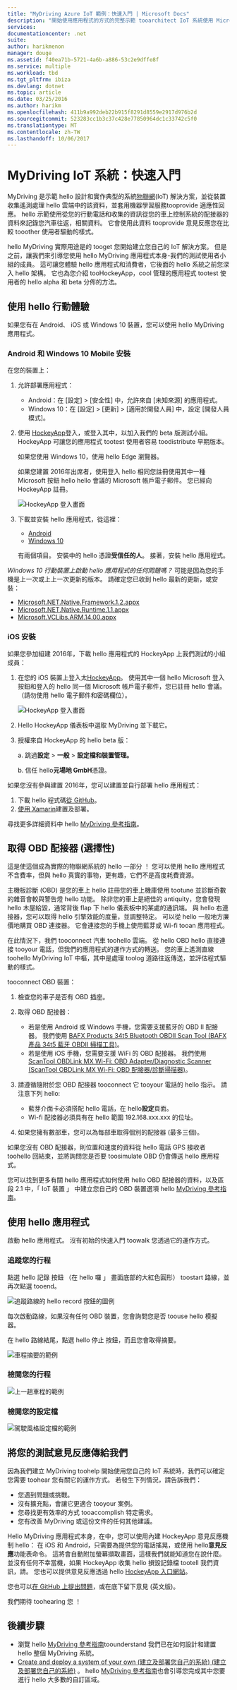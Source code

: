 ```yaml
---
title: "MyDriving Azure IoT 範例：快速入門 | Microsoft Docs"
description: "開始使用應用程式的方式的完整示範 tooarchitect IoT 系統使用 Microsoft Azure，包括資料流分析、 機器學習和事件中心。"
services: 
documentationcenter: .net
suite: 
author: harikmenon
manager: douge
ms.assetid: f40ea71b-5721-4a6b-a886-53c2e9dffe8f
ms.service: multiple
ms.workload: tbd
ms.tgt_pltfrm: ibiza
ms.devlang: dotnet
ms.topic: article
ms.date: 03/25/2016
ms.author: harikm
ms.openlocfilehash: 411b9a992deb22b915f8291d8559e2917d976b2d
ms.sourcegitcommit: 523283cc1b3c37c428e77850964dc1c33742c5f0
ms.translationtype: MT
ms.contentlocale: zh-TW
ms.lasthandoff: 10/06/2017
---
```

# <a name="mydriving-iot-system-quick-start"></a>MyDriving IoT 系統：快速入門
MyDriving 是示範 hello 設計和實作典型的系統[物聯網](iot-suite-overview.md)(IoT) 解決方案，並從裝置收集遙測處理 hello 雲端中的該資料，並套用機器學習服務tooprovide 適應性回應。 hello 示範使用從您的行動電話和收集的資訊從您的車上控制系統的配接器的資料來記錄您汽車往返，相關資料。 它會使用此資料 tooprovide 意見反應您在比較 tooother 使用者驅動的樣式。

hello MyDriving 實際用途是的 tooget 您開始建立您自己的 IoT 解決方案。 但是之前，讓我們來引導您使用 hello MyDriving 應用程式本身-我們的測試使用者小組的成員。 這可讓您體驗 hello 應用程式和消費者，它後面的 hello 系統之前您深入 hello 架構。 它也為您介紹 tooHockeyApp，cool 管理的應用程式 tootest 使用者的 hello alpha 和 beta 分佈的方法。

## <a name="use-hello-mobile-experience"></a>使用 hello 行動體驗
如果您有在 Android、 iOS 或 Windows 10 裝置，您可以使用 hello MyDriving 應用程式。

### <a name="android-and-windows-10-mobile-installation"></a>Android 和 Windows 10 Mobile 安裝
在您的裝置上：

1. 允許部署應用程式：
   
   * Android：在 [設定] > [安全性] 中，允許來自 [未知來源] 的應用程式。
   * Windows 10：在 [設定] > [更新] > [適用於開發人員] 中，設定 [開發人員模式]。
2. 使用 [HockeyApp](https://rink.hockeyapp.net)登入，或登入其中，以加入我們的 beta 版測試小組。 HockeyApp 可讓您的應用程式 tootest 使用者容易 toodistribute 早期版本。
   
   如果您使用 Windows 10，使用 hello Edge 瀏覽器。
   
   如果您建置 2016年出席者，使用登入 hello 相同您註冊使用其中一種 Microsoft 按鈕 hello hello 會議的 Microsoft 帳戶電子郵件。 您已經向 HockeyApp 註冊。
   
   ![HockeyApp 登入畫面](./media/iot-solution-get-started/image1.png)
3. 下載並安裝 hello 應用程式，從這裡：
   
   * [Android](http://rink.io/spMyDrivingAndroid)
   * [Windows 10](http://rink.io/spMyDrivingUWP)
   
   有兩個項目。 安裝中的 hello 憑證**受信任的人**。 接著，安裝 hello 應用程式。

*Windows 10 行動裝置上啟動 hello 應用程式的任何問題嗎？* 可能是因為您的手機是上一次或上上一次更新的版本。 請確定您已收到 hello 最新的更新，或安裝：

* [Microsoft.NET.Native.Framework.1.2.appx](https://download.hockeyapp.net/packages/win10/Microsoft.NET.Native.Framework.1.2.appx) 
* [Microsoft.NET.Native.Runtime.1.1.appx](https://download.hockeyapp.net/packages/win10/Microsoft.NET.Native.Runtime.1.1.appx) 
* [Microsoft.VCLibs.ARM.14.00.appx](https://download.hockeyapp.net/packages/win10/Microsoft.VCLibs.ARM.14.00.appx)

### <a name="ios-installation"></a>iOS 安裝
如果您參加組建 2016年，下載 hello 應用程式的 HockeyApp 上我們測試的小組成員：

1. 在您的 iOS 裝置上登入太[HockeyApp](https://rink.hockeyapp.net)。
   使用其中一個 hello Microsoft 登入按鈕和登入的 hello 同一個 Microsoft 帳戶電子郵件，您已註冊 hello 會議。 （請勿使用 hello 電子郵件和密碼欄位）。
   
   ![HockeyApp 登入畫面](./media/iot-solution-get-started/image1.png)
2. Hello HockeyApp 儀表板中選取 MyDriving 並下載它。
3. 授權來自 HockeyApp 的 hello beta 版：
   
   a. 跳過**設定** > **一般** > **設定檔和裝置管理。**
   
   b. 信任 hello**元場地 GmbH**憑證。

如果您沒有參與建置 2016年，您可以建置並自行部署 hello 應用程式：

1. 下載 hello 程式碼[從 GitHub]。
2. [使用 Xamarin]建置及部署。

尋找更多詳細資料中 hello [MyDriving 參考指南](http://aka.ms/mydrivingdocs)。

## <a name="get-an-obd-adapter-optional"></a>取得 OBD 配接器 (選擇性)
這是使這個成為實際的物聯網系統的 hello 一部分 ！ 您可以使用 hello 應用程式不含費率，但與 hello 真實的事物，更有趣，它們不是高度耗費資源。

主機板診斷 (OBD) 是您的車上 hello 註冊您的車上機庫使用 tootune 並診斷奇數的雜音會較與警告燈 hello 功能。 除非您的車上是絕佳的 antiquity，您會發現 hello 木屋給毀，通常背後 flap 下 hello 儀表板中的某處的通訊端。 與 hello 右連接器，您可以取得 hello 引擎效能的度量，並調整特定。 可以從 hello 一般地方廉價地購買 OBD 連接器。 它會連接您的手機上使用藍芽或 Wi-fi tooan 應用程式。

在此情況下，我們 tooconnect 汽車 toohello 雲端。 從 hello OBD hello 直接連接 tooyour 電話，但我們的應用程式的運作方式的轉送。 您的車上遙測直線 toohello MyDriving IoT 中樞，其中是處理 toolog 道路往返傳送，並評估程式驅動的樣式。

tooconnect OBD 裝置：

1. 檢查您的車子是否有 OBD 插座。
2. 取得 OBD 配接器：
   
   * 若是使用 Android 或 Windows 手機，您需要支援藍牙的 OBD II 配接器。 我們使用 [BAFX Products 34t5 Bluetooth OBDII Scan Tool (BAFX 產品 34t5 藍牙 OBDII 掃描工具)]。
   * 若是使用 iOS 手機，您需要支援 WiFi 的 OBD 配接器。 我們使用 [ScanTool OBDLink MX Wi-Fi: OBD Adapter/Diagnostic Scanner (ScanTool OBDLink MX Wi-Fi: OBD 配接器/診斷掃描器)]。
3. 請遵循隨附於您 OBD 配接器 tooconnect 它 tooyour 電話的 hello 指示。 請注意下列 hello:
   
   * 藍芽介面卡必須搭配 hello 電話，在 hello**設定**頁面。
   * Wi-fi 配接器必須具有在 hello 範圍 192.168.xxx.xxx 的位址。
4. 如果您擁有數部車，您可以為每部車取得個別的配接器 (最多三個)。

如果您沒有 OBD 配接器，則位置和速度的資料從 hello 電話 GPS 接收者 toohello 回結束，並將詢問您是否要 toosimulate OBD 仍會傳送 hello 應用程式。

您可以找到更多有關 hello 應用程式如何使用 hello OBD 配接器的資料，以及區段 2.1 中，「 IoT 裝置 」 中建立您自己的 OBD 裝置選項 hello [MyDriving 參考指南](http://aka.ms/mydrivingdocs)。

## <a name="use-hello-app"></a>使用 hello 應用程式
啟動 hello 應用程式。 沒有初始的快速入門 toowalk 您透過它的運作方式。

### <a name="track-your-trips"></a>追蹤您的行程
點選 hello 記錄 按鈕 （在 hello 囉 」 畫面底部的大紅色圓形） toostart 路線，並再次點選 tooend。

![追蹤路線的 hello record 按鈕的圖例](./media/iot-solution-get-started/image2.png)

每次啟動路線，如果沒有任何 OBD 裝置，您會詢問您是否 toouse hello 模擬器。

在 hello 路線結尾，點選 hello 停止 按鈕，而且您會取得摘要。

![車程摘要的範例](./media/iot-solution-get-started/image3.png)

### <a name="review-your-trips"></a>檢閱您的行程
![上一趟車程的範例](./media/iot-solution-get-started/image4.png)

### <a name="review-your-profile"></a>檢閱您的設定檔
![駕駛風格設定檔的範例](./media/iot-solution-get-started/image5.png)

## <a name="send-us-your-test-feedback"></a>將您的測試意見反應傳給我們
因為我們建立 MyDriving toohelp 開始使用您自己的 IoT 系統時，我們可以確定您需要 toohear 您有關它的運作方式。 若發生下列情況，請告訴我們：

* 您遇到問題或挑戰。
* 沒有擴充點，會讓它更適合 tooyour 案例。
* 您尋找更有效率的方式 tooaccomplish 特定需求。
* 您有改善 MyDriving 或這份文件的任何其他建議。

Hello MyDriving 應用程式本身，在中，您可以使用內建 HockeyApp 意見反應機制 hello： 在 iOS 和 Android，只需要為提供您的電話搖晃，或使用 hello**意見反應**功能表命令。 這將會自動附加螢幕擷取畫面，這樣我們就能知道您在說什麼。 並沒有任何不幸當機，如果 HockeyApp 收集 hello 損毀記錄檔 tootell 我們資訊，請。 您也可以提供意見反應透過 hello [HockeyApp 入口網站]。

您也可以[在 GitHub 上提出問題]，或在底下留下意見 (英文版)。

我們期待 toohearing 您 ！

## <a name="next-steps"></a>後續步驟
* 瀏覽 hello [MyDriving 參考指南](http://aka.ms/mydrivingdocs)toounderstand 我們已在如何設計和建置 hello 整個 MyDriving 系統。
* [Create and deploy a system of your own (建立及部署您自己的系統) (建立及部署您自己的系統)](iot-solution-build-system.md) 。 hello [MyDriving 參考指南](http://aka.ms/mydrivingdocs)也會引導您完成其中您要進行 hello 大多數的自訂區域。

[從 GitHub]: https://github.com/Azure-Samples/MyDriving
[使用 Xamarin]: https://developer.xamarin.com/guides/ios/getting_started/installation/
[BAFX Products 34t5 Bluetooth OBDII Scan Tool (BAFX 產品 34t5 藍牙 OBDII 掃描工具)]: http://www.amazon.com/gp/product/B005NLQAHS
[ScanTool OBDLink MX Wi-Fi: OBD Adapter/Diagnostic Scanner (ScanTool OBDLink MX Wi-Fi: OBD 配接器/診斷掃描器)]: http://www.amazon.com/gp/product/B00OCYXTYY/ref=s9_simh_gw_g263_i1_r?pf_rd_m=ATVPDKIKX0DER&pf_rd_s=desktop-2&pf_rd_r=1MWRMKXK4KK9VYMJ44MP
[HockeyApp 入口網站]: https://rink.hockeyapp.org
[在 GitHub 上提出問題]: https://github.com/Azure-Samples/MyDriving/issues
